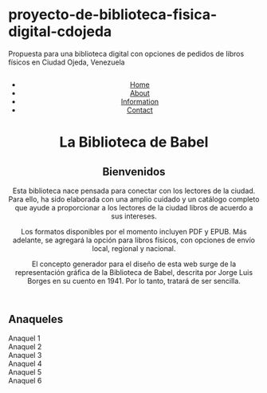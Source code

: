 # proyecto-de-biblioteca-fisica-digital-cdojeda
Propuesta para una biblioteca digital con opciones de pedidos de libros físicos en Ciudad Ojeda, Venezuela
<!DOCTYPE html>
<html>
  <head>
    <meta charset="UTF-8">
    <title>Biblioteca de Babel</title>
    <link rel="stylesheet" type="text/css" href="style.css">
  </head>
  <body>
    <header>
    <img src="" alt="" class="portada">
    <nav id="navbar">
      <ul>
        <li><a href="home">Home</a></li>
        <li><a href="about">About</a></li>
        <li><a href="information">Information</a></li>
        <li><a href="contact">Contact</a></li>
      </ul>
    </nav>
    <h1 class="encabezado">La Biblioteca de Babel</h1>
      <h2 class="preambulo"><strong>Bienvenidos</strong></h2>
      <p class="proposito">Esta biblioteca nace pensada para conectar con los lectores de la ciudad. Para ello, ha sido elaborada con una amplio cuidado y un catálogo completo que ayude a proporcionar a los lectores de la ciudad libros de acuerdo a sus intereses.</p>
      <p class="proposito">Los formatos disponibles por el momento incluyen PDF y EPUB. Más adelante, se agregará la opción para libros físicos, con opciones de envío local, regional y nacional.</p>
      <p class="proposito">El concepto generador para el diseño de esta web surge de la representación gráfica de la Biblioteca de Babel, descrita por Jorge Luis Borges en su cuento en 1941. Por lo tanto, tratará de ser sencilla.</p>
    </header>
      <main>
        <section>
      <h2>Anaqueles</h2>
          <div class="container">
            <div class="ana1">Anaquel 1</div>
            <div class="ana2">Anaquel 2</div>
            <div class="ana3">Anaquel 3</div>
            <div class="ana4">Anaquel 4</div>
            <div class="ana4">Anaquel 5</div>
            <div class="ana5">Anaquel 6</div>
         </div>
       </section>
      </main> 
  </body>
</html>

